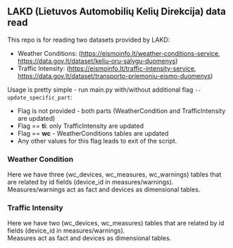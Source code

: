 ## LAKD (Lietuvos Automobilių Kelių Direkcija) data read

This repo is for reading two datasets provided by LAKD:
* Weather Conditions: (https://eismoinfo.lt/weather-conditions-service, https://data.gov.lt/dataset/keliu-oru-salygu-duomenys)
* Traffic Intensity: (https://eismoinfo.lt/traffic-intensity-service, https://data.gov.lt/dataset/transporto-priemoniu-eismo-duomenys)

Usage is pretty simple - run main.py with/without additional flag ```--update_specific_part```:
* Flag is not provided - both parts (WeatherCondition and TrafficIntensity are updated)
* Flag == **ti**: only TrafficIntensity are updated
* Flag == **wc** - WeatherConditions tables are updated
* Any other values for this flag leads to exit of the script.

### Weather Condition

Here we have three (wc_devices, wc_measures, wc_warnings) tables that are related by id fields (device_id in measures/warnings). <br>
Measures/warnings act as fact and devices as dimensional tables. <br>

### Traffic Intensity

Here we have two (wc_devices, wc_measures) tables that are related by id fields (device_id in measures/warnings). <br>
Measures act as fact and devices as dimensional tables. <br>
